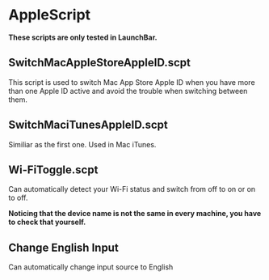 # AppleScript

**These scripts are only tested in LaunchBar.**

## SwitchMacAppleStoreAppleID.scpt

This script is used to switch Mac App Store Apple ID when you have more than one Apple ID active and avoid the trouble when switching between them.

## SwitchMaciTunesAppleID.scpt

Similiar as the first one. Used in Mac iTunes.

## Wi-FiToggle.scpt

Can automatically detect your Wi-Fi status and switch from off to on or on to off. 

**Noticing that the device name is not the same in every machine, you have to check that yourself.**

## Change English Input

Can automatically change input source to English
